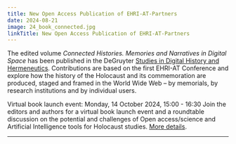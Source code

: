 ```yaml
---
title: New Open Access Publication of EHRI-AT-Partners
date: 2024-08-21
image: 24_book_connected.jpg
linkTitle: New Open Access Publication of EHRI-AT-Partners
---
```


The edited volume *Connected Histories. Memories and Narratives in Digital Space* has been published in the DeGruyter [Studies in Digital History and Hermeneutics](https://www.degruyter.com/serial/sdhh-b/html). Contributions are based on the first EHRI-AT Conference and explore how the history of the Holocaust and its commemoration are produced, staged and framed in the World Wide Web – by memorials, by research institutions and by individual users.

Virtual book launch event: Monday, 14 October 2024, 15:00 - 16:30
Join the editors and authors for a virtual book launch event and a roundtable discussion on the potential and challenges of Open access/science and Artificial Intelligence tools for Holocaust studies. [More details](https://www.vwi.ac.at/index.php/veranstaltungen/icalrepeat.detail/2024/10/14/487/-/connected-histories-memories-and-narratives-of-the-holocaust-in-digital-space).


---
